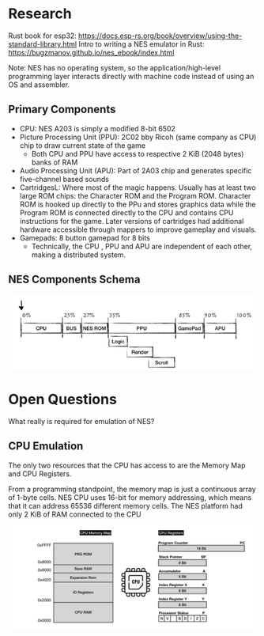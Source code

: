 # Research
Rust book for esp32: https://docs.esp-rs.org/book/overview/using-the-standard-library.html
Intro to writing a NES emulator in Rust: https://bugzmanov.github.io/nes_ebook/index.html

Note: NES has no operating system, so the application/high-level programming layer interacts directly with machine code instead of using an OS and assembler. 

## Primary Components
- CPU: NES A203 is simply a modified 8-bit 6502 
- Picture Processing Unit (PPU): 2C02 bby Ricoh (same company as CPU) chip to draw current state of the game
    - Both CPU and PPU have access to respective 2 KiB (2048 bytes) banks of RAM
- Audio Processing Unit (APU): Part of 2A03 chip and generates specific five-channel based sounds
- CartridgesL: Where most of the magic happens. Usually has at least two large ROM chips: the Character ROM and the Program ROM. Character ROM is hooked up directly to the PPu and stores graphics data while the Program ROM is connected directly to the CPU and contains CPU instructions for the game. Later versions of cartridges had additional hardware accessible through mappers to improve gameplay and visuals. 
- Gamepads: 8 button gamepad for 8 bits
    - Technically, the CPU , PPU and APU are independent of each other, making a distributed system. 

## NES Components Schema 
![alt text](image.png)

# Open Questions
What really is required for emulation of NES?

## CPU Emulation
The only two resources that the CPU has access to are the Memory Map and CPU Registers.

From a programming standpoint, the memory map is just a continuous array of 1-byte cells. NES CPU uses 16-bit for memory addressing, which means that it can address 65536 different memory cells. The NES platform had only 2 KiB of RAM connected to the CPU

![alt text](image-1.png)
